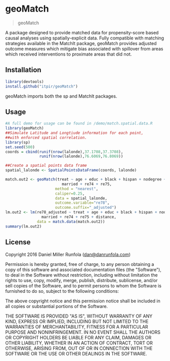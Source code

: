 
# geoMatch

> geoMatch

A package designed to provide matched data for propensity-score based causal analyses using spatially-explicit data.  Fully compatible with matching strategies available in the MatchIt package, geoMatch provides adjusted outcome measures which mitigate bias associated with spillover from areas which received interventions to proximate areas that did not.

## Installation
```r
library(devtools)
install.github("itpir/geoMatch")
```
geoMatch imports both the sp and MatchIt packages.

## Usage

```r
#A full demo for usage can be found in /demo/match.spatial.data.R
library(geoMatch)
##Simulate Latitude and Longtiude information for each point, 
##with enforced spatial correlation.
library(sp)
set.seed(500)
coords = cbind(runif(nrow(lalonde),37.1708,37.3708), 
               runif(nrow(lalonde),76.6069,76.8069))

##Create a spatial points data frame
spatial_lalonde <- SpatialPointsDataFrame(coords, lalonde)

match.out2 <- geoMatch(treat ~ age + educ + black + hispan + nodegree + 
                         married + re74 + re75, 
                      method = "nearest", 
                      caliper=0.25, 
                      data = spatial_lalonde, 
                      outcome.variable="re78", 
                      outcome.suffix="_adjusted")
lm.out2 <- lm(re78_adjusted ~ treat + age + educ + black + hispan + nodegree + 
                married + re74 + re75 + distance, 
              data = match.data(match.out2))
summary(lm.out2)
```

## License

Copyright 2016 Daniel Miller Runfola (dan@danrunfola.com)

Permission is hereby granted, free of charge, to any person obtaining a copy of this software and associated documentation files (the "Software"), to deal in the Software without restriction, including without limitation the rights to use, copy, modify, merge, publish, distribute, sublicense, and/or sell copies of the Software, and to permit persons to whom the Software is furnished to do so, subject to the following conditions:

The above copyright notice and this permission notice shall be included in all copies or substantial portions of the Software.

THE SOFTWARE IS PROVIDED "AS IS", WITHOUT WARRANTY OF ANY KIND, EXPRESS OR IMPLIED, INCLUDING BUT NOT LIMITED TO THE WARRANTIES OF MERCHANTABILITY, FITNESS FOR A PARTICULAR PURPOSE AND NONINFRINGEMENT. IN NO EVENT SHALL THE AUTHORS OR COPYRIGHT HOLDERS BE LIABLE FOR ANY CLAIM, DAMAGES OR OTHER LIABILITY, WHETHER IN AN ACTION OF CONTRACT, TORT OR OTHERWISE, ARISING FROM, OUT OF OR IN CONNECTION WITH THE SOFTWARE OR THE USE OR OTHER DEALINGS IN THE SOFTWARE.

